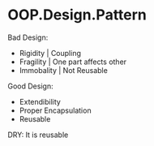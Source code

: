 # OOP.Design.Pattern

Bad Design:

- Rigidity | Coupling
- Fragility | One part affects other
- Immobality | Not Reusable

Good Design:

- Extendibility
- Proper Encapsulation
- Reusable

DRY: It is reusable
